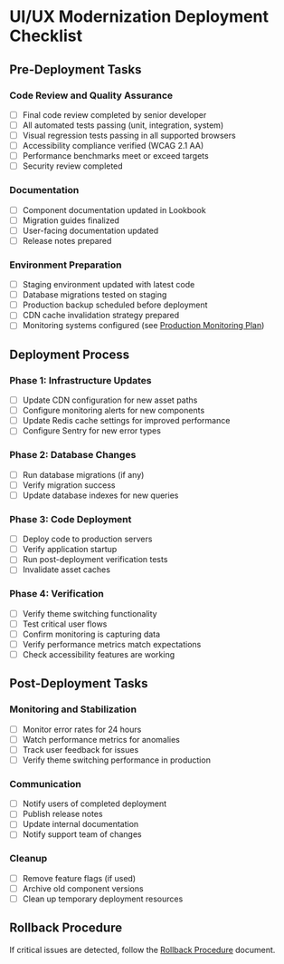 # UI/UX Modernization Deployment Checklist

## Pre-Deployment Tasks

### Code Review and Quality Assurance
- [ ] Final code review completed by senior developer
- [ ] All automated tests passing (unit, integration, system)
- [ ] Visual regression tests passing in all supported browsers
- [ ] Accessibility compliance verified (WCAG 2.1 AA)
- [ ] Performance benchmarks meet or exceed targets
- [ ] Security review completed

### Documentation
- [ ] Component documentation updated in Lookbook
- [ ] Migration guides finalized
- [ ] User-facing documentation updated
- [ ] Release notes prepared

### Environment Preparation
- [ ] Staging environment updated with latest code
- [ ] Database migrations tested on staging
- [ ] Production backup scheduled before deployment
- [ ] CDN cache invalidation strategy prepared
- [ ] Monitoring systems configured (see [Production Monitoring Plan](./production-monitoring-plan.md))

## Deployment Process

### Phase 1: Infrastructure Updates
- [ ] Update CDN configuration for new asset paths
- [ ] Configure monitoring alerts for new components
- [ ] Update Redis cache settings for improved performance
- [ ] Configure Sentry for new error types

### Phase 2: Database Changes
- [ ] Run database migrations (if any)
- [ ] Verify migration success
- [ ] Update database indexes for new queries

### Phase 3: Code Deployment
- [ ] Deploy code to production servers
- [ ] Verify application startup
- [ ] Run post-deployment verification tests
- [ ] Invalidate asset caches

### Phase 4: Verification
- [ ] Verify theme switching functionality
- [ ] Test critical user flows
- [ ] Confirm monitoring is capturing data
- [ ] Verify performance metrics match expectations
- [ ] Check accessibility features are working

## Post-Deployment Tasks

### Monitoring and Stabilization
- [ ] Monitor error rates for 24 hours
- [ ] Watch performance metrics for anomalies
- [ ] Track user feedback for issues
- [ ] Verify theme switching performance in production

### Communication
- [ ] Notify users of completed deployment
- [ ] Publish release notes
- [ ] Update internal documentation
- [ ] Notify support team of changes

### Cleanup
- [ ] Remove feature flags (if used)
- [ ] Archive old component versions
- [ ] Clean up temporary deployment resources

## Rollback Procedure

If critical issues are detected, follow the [Rollback Procedure](./rollback-procedure.md) document.